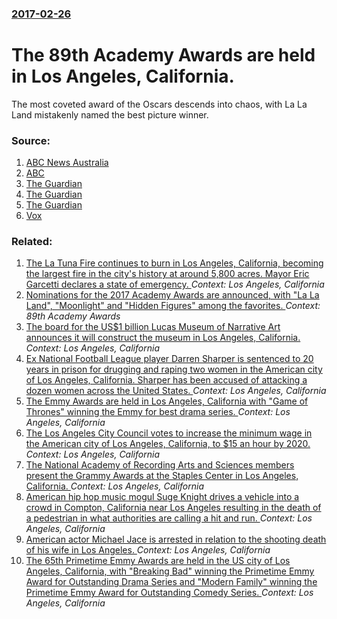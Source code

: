 ### [2017-02-26](/news/2017/02/26/index.md)

# The 89th Academy Awards are held in Los Angeles, California. 

The most coveted award of the Oscars descends into chaos, with La La Land mistakenly named the best picture winner.


### Source:

1. [ABC News Australia](http://www.abc.net.au/news/2017-02-27/oscars-2017-academy-awards-la-la-land-moonlight-win/8307650)
2. [ABC](http://abcnews.go.com/Entertainment/oscars-2017-complete-winners-list/story?id=45718405)
3. [The Guardian](https://www.theguardian.com/film/2017/feb/27/oscar-winners-2017-the-full-list-academy-awards)
4. [The Guardian](https://www.theguardian.com/film/2017/feb/27/the-salesman-wins-best-foreign-language-oscar-asghar-farhadi)
5. [The Guardian](https://www.theguardian.com/global/video/2017/feb/27/mahershala-ali-becomes-the-first-muslim-actor-to-win-an-oscar-video)
6. [Vox](http://www.vox.com/culture/2017/2/26/14742386/khaled-khateeb-white-helmets-oscars-denied-entry-syria)

### Related:

1. [The La Tuna Fire continues to burn in Los Angeles, California, becoming the largest fire in the city's history at around 5,800 acres. Mayor Eric Garcetti declares a state of emergency. ](/news/2017/09/3/the-la-tuna-fire-continues-to-burn-in-los-angeles-california-becoming-the-largest-fire-in-the-city-s-history-at-around-5-800-acres-mayor.md) _Context: Los Angeles, California_
2. [Nominations for the 2017 Academy Awards are announced, with "La La Land", "Moonlight" and "Hidden Figures" among the favorites. ](/news/2017/01/24/nominations-for-the-2017-academy-awards-are-announced-with-la-la-land-moonlight-and-hidden-figures-among-the-favorites.md) _Context: 89th Academy Awards_
3. [The board for the US$1 billion Lucas Museum of Narrative Art announces it will construct the museum in Los Angeles, California. ](/news/2017/01/10/the-board-for-the-us-1-billion-lucas-museum-of-narrative-art-announces-it-will-construct-the-museum-in-los-angeles-california.md) _Context: Los Angeles, California_
4. [Ex National Football League player Darren Sharper is sentenced to 20 years in prison for drugging and raping two women in the American city of Los Angeles, California. Sharper has been accused of attacking a dozen women across the United States. ](/news/2016/11/29/ex-national-football-league-player-darren-sharper-is-sentenced-to-20-years-in-prison-for-drugging-and-raping-two-women-in-the-american-city.md) _Context: Los Angeles, California_
5. [The Emmy Awards are held in Los Angeles, California with "Game of Thrones" winning the Emmy for best drama series. ](/news/2015/09/20/the-emmy-awards-are-held-in-los-angeles-california-with-game-of-thrones-winning-the-emmy-for-best-drama-series.md) _Context: Los Angeles, California_
6. [The Los Angeles City Council votes to increase the minimum wage in the American city of Los Angeles, California, to $15 an hour by 2020. ](/news/2015/05/19/the-los-angeles-city-council-votes-to-increase-the-minimum-wage-in-the-american-city-of-los-angeles-california-to-15-an-hour-by-2020.md) _Context: Los Angeles, California_
7. [The National Academy of Recording Arts and Sciences members present the Grammy Awards at the Staples Center in Los Angeles, California. ](/news/2015/02/8/the-national-academy-of-recording-arts-and-sciences-members-present-the-grammy-awards-at-the-staples-center-in-los-angeles-california.md) _Context: Los Angeles, California_
8. [American hip hop music mogul Suge Knight drives a vehicle into a crowd in Compton, California near Los Angeles resulting in the death of a pedestrian in what authorities are calling a hit and run. ](/news/2015/01/29/american-hip-hop-music-mogul-suge-knight-drives-a-vehicle-into-a-crowd-in-compton-california-near-los-angeles-resulting-in-the-death-of-a-p.md) _Context: Los Angeles, California_
9. [American actor Michael Jace is arrested in relation to the shooting death of his wife in Los Angeles. ](/news/2014/05/20/american-actor-michael-jace-is-arrested-in-relation-to-the-shooting-death-of-his-wife-in-los-angeles.md) _Context: Los Angeles, California_
10. [The 65th Primetime Emmy Awards are held in the US city of Los Angeles, California, with "Breaking Bad" winning the Primetime Emmy Award for Outstanding Drama Series and "Modern Family" winning the Primetime Emmy Award for Outstanding Comedy Series. ](/news/2013/09/22/the-65th-primetime-emmy-awards-are-held-in-the-us-city-of-los-angeles-california-with-breaking-bad-winning-the-primetime-emmy-award-for.md) _Context: Los Angeles, California_
